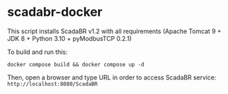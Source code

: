 # scadabr-docker
This script installs ScadaBR v1.2 with all requirements (Apache Tomcat 9 + JDK 8 + Python 3.10 + pyModbusTCP 0.2.1)

To build and run this:
```
docker compose build && docker compose up -d
```

Then, open a browser and type URL in order to access ScadaBR service: `http://localhost:8080/ScadaBR`
